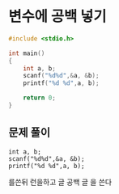 # 변수에 공백 넣기
``` C
#include <stdio.h>

int main()
{
    int a, b;
    scanf("%d%d",&a, &b);
    printf("%d %d",a, b);

    return 0;
}
```
## 문제 풀이
    int a, b;
    scanf("%d%d",&a, &b);
    printf("%d %d",a, b);
를쓴뒤 런을하고 글 공백 글 을 쓴다
